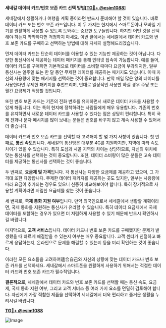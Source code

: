 **세네갈 데이터 카드/번호 보존 카드 선택 방법[[TG💪+ @esim1088](https://t.me/s/esim1088)]**

세네갈에서 생활하거나 여행을 계획 중이라면 반드시 준비해야 할 것이 있습니다. 바로 데이터 카드 또는 번호 보존 카드입니다. 이 두 가지는 현지에서 스마트폰이나 모바일 기기를 원활하게 사용할 수 있도록 도와주는 중요한 도구들입니다. 하지만 어떤 것을 선택해야 하는지 막막하다면 걱정하지 마세요. 이번 글에서는 세네갈에서 데이터 카드와 번호 보존 카드를 구매하고 선택하는 방법에 대해 자세히 설명해드리겠습니다.

먼저 데이터 카드는 단순히 데이터를 이용할 수 있는 기능만 제공하는 것이 아닙니다. 다양한 통신사에서 제공하는 데이터 패키지를 통해 인터넷 접속이 가능합니다. 예를 들어, 데이터 카드를 구매하면 기본적으로 데이터를 소비할 때마다 요금이 부과되지만, 일부 통신사는 일주일 또는 한 달 동안 무제한 데이터를 제공하는 패키지도 있습니다. 이때 자신의 사용량에 맞는 패키지를 선택하는 것이 중요합니다. 만약 매일 많은 양의 데이터를 사용한다면 무제한 패키지를 추천드리며, 반대로 일상적인 사용만 하실 경우 주당 또는 월간 요금제가 적당할 것입니다.

또한 번호 보존 카드는 기존의 전화 번호를 유지하면서 새로운 데이터 카드를 사용할 수 있게 해줍니다. 이는 특히 현지에 정착하려는 사람들에게 매우 유용합니다. 기존의 번호를 유지하면서 새로운 데이터 카드를 사용할 수 있다는 점은 상당히 편리합니다. 특히 국제 전화나 문자 메시지를 많이 보내는 분들은 번호를 바꾸지 않고 계속 사용할 수 있어서 더 좋습니다.

데이터 카드와 번호 보존 카드를 선택할 때 고려해야 할 몇 가지 사항이 있습니다. 첫 번째로, **통신 속도**입니다. 세네갈의 통신망은 대부분 4G를 지원하지만, 지역에 따라 속도 차이가 있을 수 있습니다. 특히 도심과 시골 지역의 차이는 상당하므로, 자신의 위치에 맞는 통신사를 선택하는 것이 중요합니다. 또한, 데이터 소비량이 많은 분들은 고속 데이터를 제공하는 통신사를 선택하는 것이 좋습니다.

두 번째로, **요금제 및 가격**입니다. 각 통신사는 다양한 요금제를 제공하고 있으며, 그 가격대 또한 다양합니다. 무제한 데이터 패키지를 제공하는 곳도 있지만, 일부는 사용량에 따라 요금이 추가되는 경우도 있으니 신중히 비교해보아야 합니다. 특히 장기적으로 사용할 계획이라면 저렴한 요금제를 찾는 것이 좋습니다.

세 번째로, **국제 통화 지원 여부**입니다. 만약 외국인으로서 세네갈에서 생활할 계획이라면, 국제 통화를 지원하는 통신사가 유리할 수 있습니다. 특히 데이터 요금제에서 국제 데이터를 포함하는 경우가 있으면 더 저렴하게 사용할 수 있기 때문에 반드시 확인하시길 바랍니다.

마지막으로, **고객 서비스**입니다. 데이터 카드나 번호 보존 카드를 구매했지만 문제가 발생했을 때 빠르게 해결받을 수 있는지 여부는 매우 중요합니다. 고객 센터가 친절하고 빠르게 응답하는지, 온라인으로 문제를 해결할 수 있는지 등을 미리 확인하는 것이 좋습니다.

이러한 모든 요소들을 고려하여适合自己와 자신의 상황에 맞는 데이터 카드나 번호 보존 카드를 선택하세요. 세네갈에서 스마트폰을 원활하게 사용하기 위해서는 적절한 데이터 카드와 번호 보존 카드가 필수적입니다.

**결론적으로**, 세네갈에서 데이터 카드와 번호 보존 카드를 선택할 때는 통신 속도, 요금제, 국제 통화 지원 여부, 그리고 고객 서비스 등 여러 가지 요소를 면밀히 검토해야 합니다. 자신에게 가장 적합한 제품을 선택하여 세네갈에서 더욱 편리하고 즐거운 생활을 누리시길 바랍니다.

**[TG💪+ @esim1088](https://t.me/s/esim1088)**  

![Image](https://i.postimg.cc/Y0z9fWf4/image.png)
